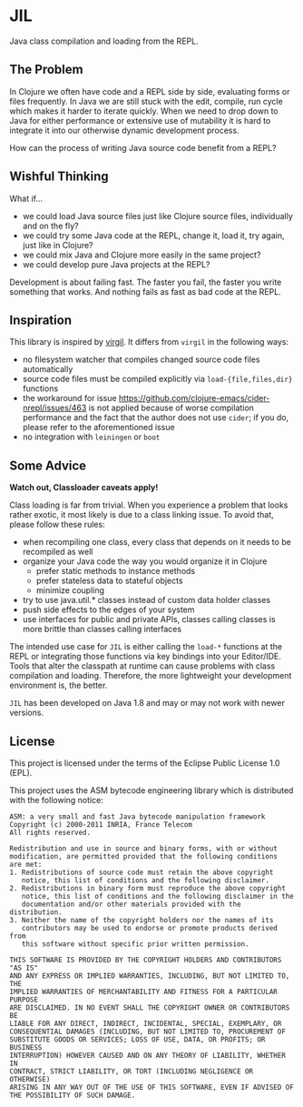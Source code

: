 # JIL

Java class compilation and loading from the REPL.

## The Problem

In Clojure we often have code and a REPL side by side, evaluating forms or files
frequently. In Java we are still stuck with the edit, compile, run cycle which
makes it harder to iterate quickly. When we need to drop down to Java for either
performance or extensive use of mutability it is hard to integrate it into our
otherwise dynamic development process.

How can the process of writing Java source code benefit from a REPL?

## Wishful Thinking

What if...

* we could load Java source files just like Clojure source files, 
  individually and on the fly?
* we could try some Java code at the REPL, change it, load it, try again, 
  just like in Clojure?
* we could mix Java and Clojure more easily in the same project?
* we could develop pure Java projects at the REPL?

Development is about failing fast. The faster you fail, the faster you write
something that works. And nothing fails as fast as bad code at the REPL.

## Inspiration

This library is inspired by [virgil](https://github.com/ztellman/virgil).
It differs from `virgil` in the following ways:

* no filesystem watcher that compiles changed source code files automatically
* source code files must be compiled explicitly via `load-{file,files,dir}` functions
* the workaround for issue https://github.com/clojure-emacs/cider-nrepl/issues/463
  is not applied because of worse compilation performance and the fact that the author
  does not use `cider`; if you do, please refer to the aforementioned issue
* no integration with `leiningen` or `boot`

## Some Advice

**Watch out, Classloader caveats apply!**

Class loading is far from trivial. When you experience a problem that looks rather exotic,
it most likely is due to a class linking issue. To avoid that, please follow these rules:

* when recompiling one class, every class that depends on it needs to be recompiled as well
* organize your Java code the way you would organize it in Clojure
  * prefer static methods to instance methods
  * prefer stateless data to stateful objects
  * minimize coupling
* try to use java.util.* classes instead of custom data holder classes
* push side effects to the edges of your system
* use interfaces for public and private APIs, classes calling classes is more brittle
  than classes calling interfaces

The intended use case for `JIL` is either calling the `load-*` functions at the REPL
or integrating those functions via key bindings into your Editor/IDE. Tools that
alter the classpath at runtime can cause problems with class compilation and loading.
Therefore, the more lightweight your development environment is, the better.

`JIL` has been developed on Java 1.8 and may or may not work with newer versions.

## License

This project is licensed under the terms of the Eclipse Public License 1.0 (EPL).

This project uses the ASM bytecode engineering library which is distributed
with the following notice:

```
ASM: a very small and fast Java bytecode manipulation framework
Copyright (c) 2000-2011 INRIA, France Telecom
All rights reserved.

Redistribution and use in source and binary forms, with or without
modification, are permitted provided that the following conditions
are met:
1. Redistributions of source code must retain the above copyright
   notice, this list of conditions and the following disclaimer.
2. Redistributions in binary form must reproduce the above copyright
   notice, this list of conditions and the following disclaimer in the
   documentation and/or other materials provided with the distribution.
3. Neither the name of the copyright holders nor the names of its
   contributors may be used to endorse or promote products derived from
   this software without specific prior written permission.

THIS SOFTWARE IS PROVIDED BY THE COPYRIGHT HOLDERS AND CONTRIBUTORS "AS IS"
AND ANY EXPRESS OR IMPLIED WARRANTIES, INCLUDING, BUT NOT LIMITED TO, THE
IMPLIED WARRANTIES OF MERCHANTABILITY AND FITNESS FOR A PARTICULAR PURPOSE
ARE DISCLAIMED. IN NO EVENT SHALL THE COPYRIGHT OWNER OR CONTRIBUTORS BE
LIABLE FOR ANY DIRECT, INDIRECT, INCIDENTAL, SPECIAL, EXEMPLARY, OR
CONSEQUENTIAL DAMAGES (INCLUDING, BUT NOT LIMITED TO, PROCUREMENT OF
SUBSTITUTE GOODS OR SERVICES; LOSS OF USE, DATA, OR PROFITS; OR BUSINESS
INTERRUPTION) HOWEVER CAUSED AND ON ANY THEORY OF LIABILITY, WHETHER IN
CONTRACT, STRICT LIABILITY, OR TORT (INCLUDING NEGLIGENCE OR OTHERWISE)
ARISING IN ANY WAY OUT OF THE USE OF THIS SOFTWARE, EVEN IF ADVISED OF
THE POSSIBILITY OF SUCH DAMAGE.
```
